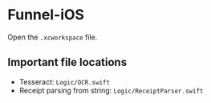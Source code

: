 # Funnel-iOS

Open the ```.xcworkspace``` file.

## Important file locations

- Tesseract: ```Logic/OCR.swift```
- Receipt parsing from string: ```Logic/ReceiptParser.swift```
